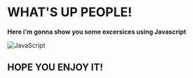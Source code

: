 # WHAT'S UP PEOPLE! 

**Here i'm gonna show you some excersices using Javascript** 

 ![JavaScript](https://img.shields.io/badge/javascript-%23323330.svg?style=for-the-badge&logo=javascript&logoColor=%23F7DF1E)

 ## HOPE YOU ENJOY IT!